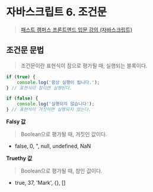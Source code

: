 # 자바스크립트 6. 조건문

> [패스트 캠퍼스 프론트엔드 입문 강의 (자바스크립트)](https://www.fastcampus.co.kr/)

## 조건문 문법

> 조건문이란 표현식이 참으로 평가될 때, 실행되는 블록이다.

```js
if (true) {
	console.log('항상 실행이 됩니다.');
} // 표현식이 참이면 실행된다.

if (false) {
	console.log('실행되지 않습니다');
} // 표현식이 거짓이면 실행되지 않는다.
```

**Falsy 값**

> Boolean으로 평가될 때, 거짓인 값이다.

- false, 0, ", null, undefined, NaN

**Truethy 값**

> Boolean으로 평가될 때, 참인 값이다.

- true, 37, 'Mark', {}, []
